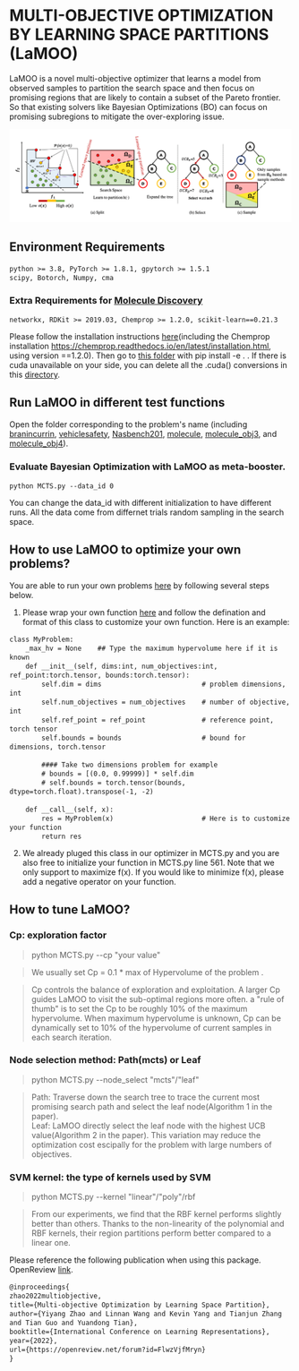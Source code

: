 # MULTI-OBJECTIVE OPTIMIZATION BY LEARNING SPACE PARTITIONS (LaMOO)

LaMOO is a novel multi-objective optimizer that learns a model from observed samples to partition the search space and then focus on promising regions that
are likely to contain a subset of the Pareto frontier. So that existing solvers like Bayesian Optimizations (BO) can focus on promising subregions to mitigate the over-exploring issue.

<p align="center">
<img src='./LaMOO_workflow.png' width="800">
</p>


## Environment Requirements
```
python >= 3.8, PyTorch >= 1.8.1, gpytorch >= 1.5.1
scipy, Botorch, Numpy, cma
```
### Extra Requirements for [Molecule Discovery](./molecule/)
```
networkx, RDKit >= 2019.03, Chemprop >= 1.2.0, scikit-learn==0.21.3
```
Please follow the installation instructions [here](./molecule/moo_molecule_funcs/hgraph2graph/README.md)(including the Chemprop installation https://chemprop.readthedocs.io/en/latest/installation.html, using version ==1.2.0). Then go to [this folder](./molecule/moo_molecule_funcs/hgraph2graph/) with pip install -e . . If there is cuda unavailable on your side, you can delete all the .cuda() conversions in this [directory](./molecule/moo_molecule_funcs/hgraph2graph/hgraph/). 

## Run LaMOO in different test functions 

Open the folder corresponding to the problem's name (including [branincurrin](./branincurrin/), [vehiclesafety](./vehiclesafety/), [Nasbench201](./nasbench/), [molecule](./molecule/), [molecule_obj3](./molecule_obj3/), and [molecule_obj4](./molecule_obj4/)). 

### Evaluate Bayesian Optimization with LaMOO as meta-booster. 

```
python MCTS.py --data_id 0
```

You can change the data_id with different initialization to have different runs. All the data come from differnet trials random sampling in the search space. 


## How to use LaMOO to optimize your own problems? 

You are able to run your own problems [here](./LaMOO/) by following several steps below.

1. Please wrap your own function [here](./LaMOO/problem.py) and follow the defination and format of this class to customize your own function. Here is an example:
```
class MyProblem:
    _max_hv = None    ## Type the maximum hypervolume here if it is known
    def __init__(self, dims:int, num_objectives:int, ref_point:torch.tensor, bounds:torch.tensor):
        self.dim = dims                         # problem dimensions, int
        self.num_objectives = num_objectives    # number of objective, int
        self.ref_point = ref_point              # reference point, torch tensor
        self.bounds = bounds                    # bound for dimensions, torch.tensor

        #### Take two dimensions problem for example
        # bounds = [(0.0, 0.99999)] * self.dim
        # self.bounds = torch.tensor(bounds, dtype=torch.float).transpose(-1, -2)

    def __call__(self, x):
        res = MyProblem(x)                      # Here is to customize your function
        return res
```

2. We already pluged this class in our optimizer in MCTS.py and you are also free to initialize your function in MCTS.py line 561. Note that we only support to maximize f(x). If you would like to minimize f(x), please add a negative operator on your function. 


## How to tune LaMOO? 
###  **Cp**: exploration factor 
> python MCTS.py --cp "your value"

> We usually set Cp = 0.1 * max of Hypervolume of the problem . 

> Cp controls the balance of exploration and exploitation. A larger Cp guides LaMOO to visit the sub-optimal regions more often.  a "rule of thumb" is to set the Cp to be roughly 10% of the maximum hypervolume. When maximum hypervolume is unknown, Cp can be dynamically set to 10% of the hypervolume
of current samples in each search iteration. 

###  **Node selection method**: Path(mcts) or Leaf
> python MCTS.py --node_select "mcts"/"leaf"

> Path: Traverse down the search tree to trace the current most promising search path and select the leaf node(Algorithm 1 in the paper).  
> Leaf: LaMOO directly select the leaf node with the highest UCB value(Algorithm 2 in the paper). This variation may reduce the optimization cost escipally for the problem with large numbers of objectives. 

###  **SVM kernel**: the type of kernels used by SVM

> python MCTS.py --kernel "linear"/"poly"/rbf

> From our experiments, we find that the RBF kernel performs slightly better than others. Thanks to the non-linearity of the polynomial and RBF kernels, their region partitions perform better compared to a linear one.


Please reference the following publication when using this package. OpenReview <a href="https://openreview.net/pdf?id=FlwzVjfMryn">link</a>.


```
@inproceedings{
zhao2022multiobjective,
title={Multi-objective Optimization by Learning Space Partition},
author={Yiyang Zhao and Linnan Wang and Kevin Yang and Tianjun Zhang and Tian Guo and Yuandong Tian},
booktitle={International Conference on Learning Representations},
year={2022},
url={https://openreview.net/forum?id=FlwzVjfMryn}
}
```

